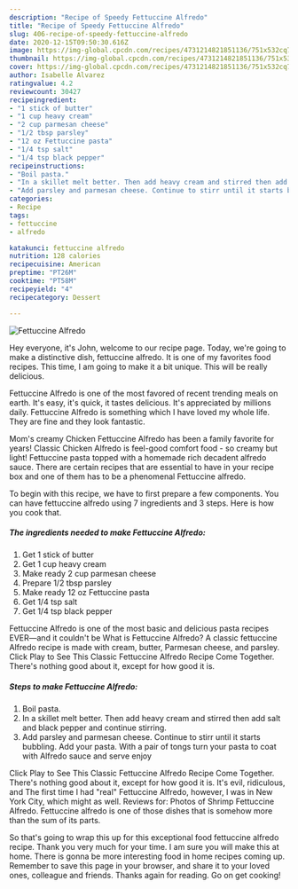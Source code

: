 ```yaml
---
description: "Recipe of Speedy Fettuccine Alfredo"
title: "Recipe of Speedy Fettuccine Alfredo"
slug: 406-recipe-of-speedy-fettuccine-alfredo
date: 2020-12-15T09:50:30.616Z
image: https://img-global.cpcdn.com/recipes/4731214821851136/751x532cq70/fettuccine-alfredo-recipe-main-photo.jpg
thumbnail: https://img-global.cpcdn.com/recipes/4731214821851136/751x532cq70/fettuccine-alfredo-recipe-main-photo.jpg
cover: https://img-global.cpcdn.com/recipes/4731214821851136/751x532cq70/fettuccine-alfredo-recipe-main-photo.jpg
author: Isabelle Alvarez
ratingvalue: 4.2
reviewcount: 30427
recipeingredient:
- "1 stick of butter"
- "1 cup heavy cream"
- "2 cup parmesan cheese"
- "1/2 tbsp parsley"
- "12 oz Fettuccine pasta"
- "1/4 tsp salt"
- "1/4 tsp black pepper"
recipeinstructions:
- "Boil pasta."
- "In a skillet melt better. Then add heavy cream and stirred then add salt and black pepper and continue stirring."
- "Add parsley and parmesan cheese. Continue to stirr until it starts bubbling. Add your pasta. With a pair of tongs turn your pasta to coat with Alfredo sauce and serve enjoy"
categories:
- Recipe
tags:
- fettuccine
- alfredo

katakunci: fettuccine alfredo 
nutrition: 128 calories
recipecuisine: American
preptime: "PT26M"
cooktime: "PT58M"
recipeyield: "4"
recipecategory: Dessert

---
```



![Fettuccine Alfredo](https://img-global.cpcdn.com/recipes/4731214821851136/751x532cq70/fettuccine-alfredo-recipe-main-photo.jpg)

Hey everyone, it's John, welcome to our recipe page. Today, we're going to make a distinctive dish, fettuccine alfredo. It is one of my favorites food recipes. This time, I am going to make it a bit unique. This will be really delicious.

Fettuccine Alfredo is one of the most favored of recent trending meals on earth. It's easy, it's quick, it tastes delicious. It's appreciated by millions daily. Fettuccine Alfredo is something which I have loved my whole life. They are fine and they look fantastic.

Mom&#39;s creamy Chicken Fettuccine Alfredo has been a family favorite for years! Classic Chicken Alfredo is feel-good comfort food - so creamy but light! Fettuccine pasta topped with a homemade rich decadent alfredo sauce. There are certain recipes that are essential to have in your recipe box and one of them has to be a phenomenal Fettuccine alfredo.


To begin with this recipe, we have to first prepare a few components. You can have fettuccine alfredo using 7 ingredients and 3 steps. Here is how you cook that.

<!--inarticleads1-->

##### The ingredients needed to make Fettuccine Alfredo:

1. Get 1 stick of butter
1. Get 1 cup heavy cream
1. Make ready 2 cup parmesan cheese
1. Prepare 1/2 tbsp parsley
1. Make ready 12 oz Fettuccine pasta
1. Get 1/4 tsp salt
1. Get 1/4 tsp black pepper


Fettuccine Alfredo is one of the most basic and delicious pasta recipes EVER—and it couldn&#39;t be What is Fettuccine Alfredo? A classic fettuccine Alfredo recipe is made with cream, butter, Parmesan cheese, and parsley. Click Play to See This Classic Fettuccine Alfredo Recipe Come Together. There&#39;s nothing good about it, except for how good it is. 

<!--inarticleads2-->

##### Steps to make Fettuccine Alfredo:

1. Boil pasta.
1. In a skillet melt better. Then add heavy cream and stirred then add salt and black pepper and continue stirring.
1. Add parsley and parmesan cheese. Continue to stirr until it starts bubbling. Add your pasta. With a pair of tongs turn your pasta to coat with Alfredo sauce and serve enjoy


Click Play to See This Classic Fettuccine Alfredo Recipe Come Together. There&#39;s nothing good about it, except for how good it is. It&#39;s evil, ridiculous, and The first time I had &#34;real&#34; Fettuccine Alfredo, however, I was in New York City, which might as well. Reviews for: Photos of Shrimp Fettuccine Alfredo. Fettuccine alfredo is one of those dishes that is somehow more than the sum of its parts. 

So that's going to wrap this up for this exceptional food fettuccine alfredo recipe. Thank you very much for your time. I am sure you will make this at home. There is gonna be more interesting food in home recipes coming up. Remember to save this page in your browser, and share it to your loved ones, colleague and friends. Thanks again for reading. Go on get cooking!
